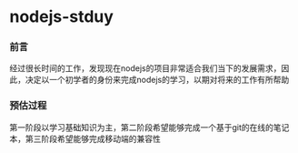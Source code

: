 # nodejs-stduy
### 前言
经过很长时间的工作，发现现在nodejs的项目非常适合我们当下的发展需求，因此，决定以一个初学者的身份来完成nodejs的学习，以期对将来的工作有所帮助

### 预估过程
第一阶段以学习基础知识为主，第二阶段希望能够完成一个基于git的在线的笔记本，第三阶段希望能够完成移动端的兼容性
